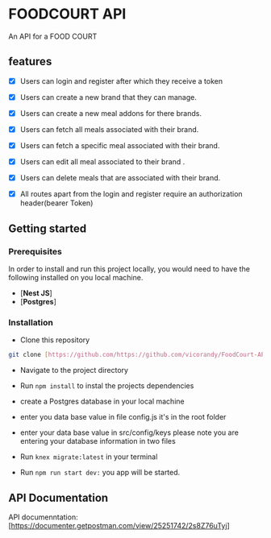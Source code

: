 # FOODCOURT API

An API for a FOOD COURT

## features
- [x] Users can login and register after which they receive a token
- [x] Users can create a new brand that they can manage.
- [x] Users can create a new meal addons for there brands.
- [x] Users can fetch all meals associated with their brand.
- [x] Users can fetch a specific meal associated with their brand.
- [x] Users can edit all meal associated to their brand .
- [x] Users can delete meals that are associated with their brand.
- [x] All routes apart from the login and register require an authorization header(bearer Token)


## Getting started

### Prerequisites

In order to install and run this project locally, you would need to have the following installed on you local machine.

* [**Nest JS**]
* [**Postgres**]


### Installation

* Clone this repository

```sh
git clone [https://github.com/https://github.com/vicorandy/FoodCourt-API]
```

* Navigate to the project directory

* Run `npm install` to instal the projects dependencies
* create a Postgres database in your local machine 
* enter you data base value in file config.js it's in the root folder 
* enter your data base value in src/config/keys please note you are entering your database information in two files 
* Run ` knex migrate:latest ` in your terminal
* Run `npm run start dev:` you app will be started.


## API Documentation

API documenntation: [https://documenter.getpostman.com/view/25251742/2s8Z76uTyj]
